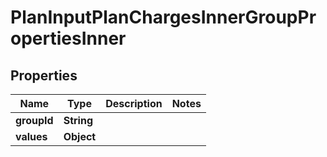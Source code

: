

# PlanInputPlanChargesInnerGroupPropertiesInner


## Properties

| Name | Type | Description | Notes |
|------------ | ------------- | ------------- | -------------|
|**groupId** | **String** |  |  |
|**values** | **Object** |  |  |



